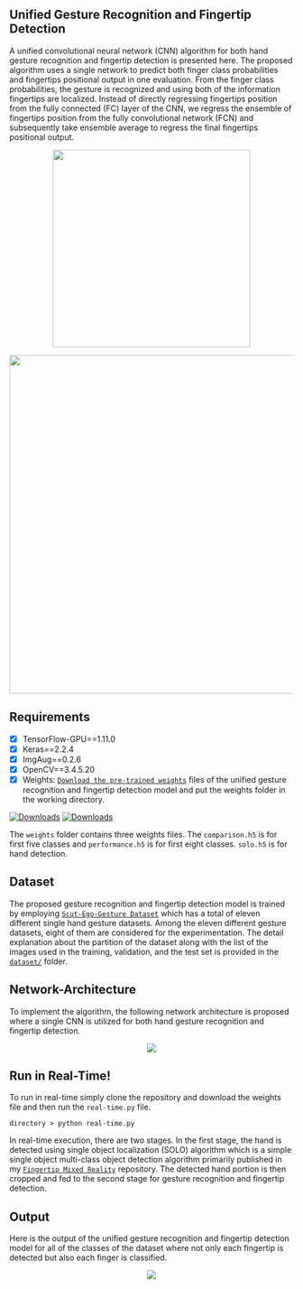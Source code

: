 ## Unified Gesture Recognition and Fingertip Detection
A unified convolutional neural network (CNN) algorithm for both hand gesture recognition and fingertip detection is
presented here. The proposed algorithm uses a single network to predict both finger class probabilities and fingertips positional 
output in one evaluation. From the finger class probabilities, the gesture is recognized and using both of the
information fingertips are localized. Instead of directly regressing fingertips position from the fully connected (FC) layer of the 
CNN, we regress the ensemble of fingertips position from the fully convolutional network (FCN) and subsequently take ensemble 
average to regress the final fingertips positional output.

<p align="center">
  <img src="data/unified.gif" width="350">
</p>

<p align="center">
  <img src="https://user-images.githubusercontent.com/37298971/72676259-5f45eb80-3ab9-11ea-96d7-436f160a4b84.png" width="600">
</p>

## Requirements
- [x] TensorFlow-GPU==1.11.0
- [x] Keras==2.2.4
- [x] ImgAug==0.2.6
- [x] OpenCV==3.4.5.20
- [x] Weights: [```Download the pre-trained weights```](https://mega.nz/#F!y9dBAKiK!gDd8AZCax2IIUGo4W4ixUw) files of the unified gesture recognition and fingertip detection model and put the weights folder in the working directory.

[![Downloads](https://img.shields.io/badge/download-weights-green.svg?style=popout-flat&logo=mega)](https://mega.nz/#F!y9dBAKiK!gDd8AZCax2IIUGo4W4ixUw)
[![Downloads](https://img.shields.io/badge/download-weights-blue.svg?style=popout-flat&logo=dropbox)](https://www.dropbox.com/s/bqrzxcrt2x0mitr/weights.zip?dl=0)

The ```weights``` folder contains three weights files. The ```comparison.h5``` is for first five classes and ```performance.h5``` 
is for first eight classes. ```solo.h5``` is for hand detection.

## Dataset
The proposed gesture recognition and fingertip detection model is trained by employing [```Scut-Ego-Gesture Dataset```](http://www.hcii-lab.net/data/SCUTEgoGesture/index.htm) which has a total of eleven different
single hand gesture datasets. Among the eleven different gesture datasets, eight of them are considered for the experimentation. 
The detail explanation about the partition of the dataset along with the list of the images used in the training, validation, and 
the test set is provided in the 
[```dataset/```](https://github.com/MahmudulAlam/Unified-Gesture-and-Fingertip-Detection/tree/master/dataset#dataset-description) 
folder.

## Network-Architecture 
To implement the algorithm, the following network architecture is proposed where a single CNN is utilized for both hand gesture recognition and fingertip detection. 

<p align="center">
  <img src="https://user-images.githubusercontent.com/37298971/60171959-82fbc880-982d-11e9-8c66-ee0109c5368d.jpg">
</p>

## Run in Real-Time!
To run in real-time simply clone the repository and download the weights file and then run the ```real-time.py``` file. 
```
directory > python real-time.py
```
In real-time execution, there are two stages. In the first stage, the hand is detected using single object localization (SOLO) algorithm 
which is a simple single object multi-class object detection algorithm primarily published in my [```Fingertip Mixed Reality```](https://github.com/MahmudulAlam/Fingertip-Mixed-Reality) repository. The detected hand portion is then cropped and fed to the second stage for gesture recognition and fingertip detection. 

## Output
Here is the output of the unified gesture recognition and fingertip detection model for all of the classes of the dataset where 
not only each fingertip is detected but also each finger is classified.

<p align="center">
  <img src="https://user-images.githubusercontent.com/37298971/60171964-85f6b900-982d-11e9-8f20-af40be2172f8.jpg">
</p>

